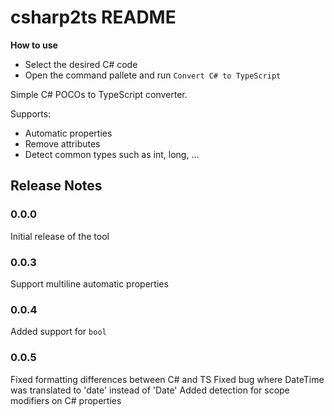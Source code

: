 # csharp2ts README

**How to use**
- Select the desired C# code
- Open the command pallete and run `Convert C# to TypeScript`

Simple C# POCOs to TypeScript converter.

Supports:
- Automatic properties
- Remove attributes
- Detect common types such as int, long, ... 

## Release Notes
### 0.0.0

Initial release of the tool

### 0.0.3

Support multiline automatic properties

### 0.0.4

Added support for `bool`

### 0.0.5

Fixed formatting differences between C# and TS
Fixed bug where DateTime was translated to 'date' instead of 'Date'
Added detection for scope modifiers on C# properties
